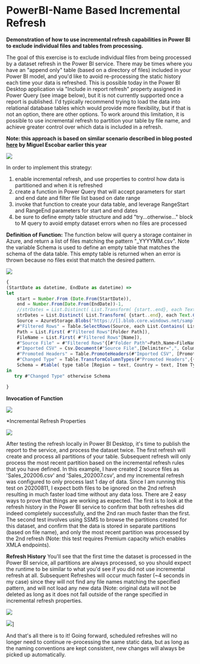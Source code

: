 # PowerBI-Name Based Incremental Refresh
**Demonstration of how to use incremental refresh capabilities in Power BI to exclude individual files and tables from processing.**

The goal of this exercise is to exclude individual files from being processed by a dataset refresh in the Power BI service.  There may be times where you have an "append only" table (based on a directory of files) included in your Power BI model, and you'd like to avoid re-processing the static history each time your data is refreshed.  This is possible today in the Power BI Desktop application via "Include in report refresh" property assigned in Power Query (see image below), but it is not currently supported once a report is published.  I'd typically recommend trying to load the data into relational database tables which would provide more flexibility, but if that is not an option, there are other options.  To work around this limitation, it is possible to use incremental refresh to partition your table by file name, and achieve greater control over which data is included in a refresh.

**Note: this approach is based on similar scenario described in blog posted [here](https://www.poweredsolutions.co/2020/01/19/incremental-refresh-for-files-in-a-folder-or-sharepoint-power-bi/) by Miguel Escobar earlier this year**

![](/Images/IncludeInRefreshMenu.jpg)

In order to implement this strategy:
1. enable incremental refresh, and use properties to control how data is partitioned and when it is refreshed
1. create a function in Power Query that will accept parameters for start and end date and filter file list based on date range
1. invoke that function to create your data table, and leverage RangeStart and RangeEnd parameters for start and end dates
1. be sure to define empty table structure and add "try...otherwise..." block to M query to avoid empty dataset errors when no files are processed

**Definition of Function:**
The function below will query a storage container in Azure, and return a list of files matching the pattern "_YYYYMM.csv".  Note the variable Schema is used to define an empty table that matches the schema of the data table.  This empty table is returned when an error is thrown because no files exist that match the desired pattern.

![](/Images/FunctionDefinition.jpg)

```javascript
{
(StartDate as datetime, EndDate as datetime) =>
let
    start = Number.From (Date.From(StartDate)),
    end = Number.From(Date.From(EndDate))-1,
    //strDates = List.Distinct( List.Transform( {start..end}, each Text.Combine({ Text.From( Date.Year(Date.From(_))) , Text.End(Text.From( Date.Month(Date.From(_)) + 100), 2), Text.End( Text.From( Date.Day(Date.From(_)) + 100), 2) , ".csv" }))),
    strDates = List.Distinct( List.Transform( {start..end}, each Text.Combine({ Text.From( Date.Year(Date.From(_))) , Text.End(Text.From( Date.Month(Date.From(_)) + 100), 2) , ".csv" }))),
    Source = AzureStorage.Blobs("https://[].blob.core.windows.net/sampledata"),
    #"Filtered Rows" = Table.SelectRows(Source, each List.Contains( List.Transform( strDates, (x)=> Text.Contains( [Name],x) ), true)),
    Path = List.First( #"Filtered Rows"[Folder Path]),
    FileName = List.First( #"Filtered Rows"[Name]),
    #"Source File" = #"Filtered Rows"{[#"Folder Path"=Path,Name=FileName]}[Content],   
    #"Imported CSV" = Csv.Document(#"Source File",[Delimiter=",", Columns=16, Encoding=1252, QuoteStyle=QuoteStyle.None]),
    #"Promoted Headers" = Table.PromoteHeaders(#"Imported CSV", [PromoteAllScalars=true]),
    #"Changed Type" = Table.TransformColumnTypes(#"Promoted Headers",{{"Region", type text}, {"Country", type text}, {"Item Type", type text}, {"Sales Channel", type text}, {"Order Priority", type text}, {"Order Date", type date}, {"Order ID", Int64.Type}, {"Ship Date", type date}, {"Units Sold", Int64.Type}, {"Unit Price", type number}, {"Unit Cost", type number}, {"Total Revenue", type number}, {"Total Cost", type number}, {"Total Profit", type number}, {"OrderDateKey", Int64.Type}, {"", type text}}),
    Schema = #table( type table [Region = text, Country = text, Item Type = text, Sales Channel = text, Order Priority = text, Order Date = date, Order Id = number, Ship Date = date, Units Sold = number, Unit Price = number, Unit Cost = number, Total Revenue = number, Total Cost = number, Total Profit = number, OrderDateKey = number, Column1 = text], {})
in
   try #"Changed Type" otherwise Schema

}
```

**Invocation of Function**<p>
![](/Images/DataTableDefinition.jpg)

*Incremental Refresh Properties

![](/Images/IncrementalRefreshProperties.jpg)

After testing the refresh locally in Power BI Desktop, it's time to publish the report to the service, and process the dataset twice.  The first refresh will create and process all partitions of your table.  Subsequent refresh will only process the most recent partition based on the incremental refresh rules that you have defined.  In this example, I have created 2 source files as 'Sales_202006.csv' and 'Sales_202007.csv', and my incremental refresh was configured to only process last 1 day of data.  Since I am running this test on 20200811, I expect both files to be ignored on the 2nd refresh resulting in much faster load time without any data loss.  There are 2 easy ways to prove that things are working as expected.  The first is to look at the refresh history in the Power BI service to confirm that both refreshes did indeed completely successfully, and the 2nd ran much faster than the first.  The second test involves using SSMS to browse the partitions created for this dataset, and confirm that the data is stored in separate partitions (based on file name), and only the most recent partition was processed by the 2nd refresh (Note: this test requires Premium capacity which enables XMLA endpoints).

**Refresh History**
You'll see that the first time the dataset is processed in the Power BI service, all partitions are always processed, so you should expect the runtime to be similar to what you'd see if you did not use incremental refresh at all.  Subsequent Refreshes will occur much faster (~4 seconds in my case) since they will not find any file names matching the specified pattern, and will not load any new data (Note: original data will not be deleted as long as it does not fall outside of the range specified in incremental refresh properties.

![](/Images/RefreshHistory.jpg)<p>
![](/Images/Partitions.jpg)]

And that's all there is to it!  Going forward, scheduled refreshes will no longer need to continue re-processing the same static data, but as long as the naming conventions are kept consistent, new changes will always be picked up automatically.